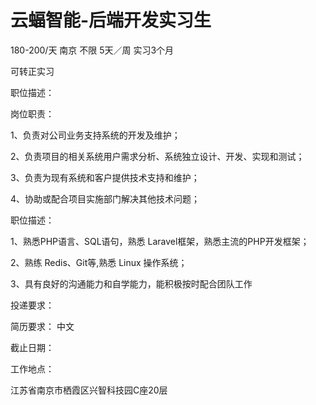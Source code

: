 # 云蝠智能-后端开发实习生

180-200/天 南京 不限 5天／周 实习3个月

可转正实习

职位描述：

岗位职责：  

1、负责对公司业务支持系统的开发及维护；  

2、负责项目的相关系统用户需求分析、系统独立设计、开发、实现和测试；  

3、负责为现有系统和客户提供技术支持和维护；  

4、协助或配合项目实施部门解决其他技术问题；   

职位描述：  

1、熟悉PHP语言、SQL语句，熟悉 Laravel框架，熟悉主流的PHP开发框架； 

2、熟练 Redis、Git等,熟悉 Linux 操作系统；  

3、具有良好的沟通能力和自学能力，能积极按时配合团队工作

投递要求：

简历要求： 中文

截止日期：

工作地点：

江苏省南京市栖霞区兴智科技园C座20层